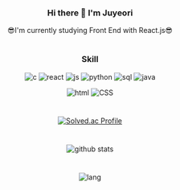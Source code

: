 <div align="center">
  
  ### Hi there 👋 I'm Juyeori 
  😎I'm currently studying Front End with React.js😎
  
  #
  ### Skill
  ![c](https://img.shields.io/badge/C-A8B9CC?style=flat&logo=C&logoColor=white)
  ![react](https://img.shields.io/badge/React-61DAFB?style=flat&logo=React&logoColor=white)
  ![js](https://img.shields.io/badge/JavaScript-F7DF1E?style=flat&logo=JavaScript&logoColor=white)
  ![python](https://img.shields.io/badge/Python-3776AB?style=flat&logo=Python&logoColor=white)
  ![sql](https://img.shields.io/badge/MySQL-4479A1?style=flat&logo=MySQL&logoColor=white)
  ![java](https://img.shields.io/badge/Java-E34F26?style=flat&logo=Java&logoColor=white)
  
  ![html](https://img.shields.io/badge/HTML5-E34F26?style=flat&logo=HTML5&logoColor=white)
  ![CSS](https://img.shields.io/badge/CSS-1572B6?style=flat&logo=CSS3&logoColor=white)
  
 
 </div>

<div align="center">
  
  #
  
  [![Solved.ac Profile](http://mazassumnida.wtf/api/v2/generate_badge?boj={dlwndus0728})](https://solved.ac/{dlwndus0728})

  
  #
  
  ![github stats](https://github-readme-stats.vercel.app/api?username=Juyeori&show_icons=true&theme=radical)
  
  #

  ![lang](https://github-readme-stats.vercel.app/api/top-langs/?username=Juyeori&layout=compact&theme=radical)
  

</div>
